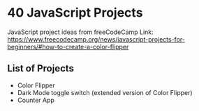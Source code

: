 # 40 JavaScript Projects
JavaScript project ideas from freeCodeCamp
Link: https://www.freecodecamp.org/news/javascript-projects-for-beginners/#how-to-create-a-color-flipper

## List of Projects
- Color Flipper
- Dark Mode toggle switch (extended version of Color Flipper)
- Counter App

